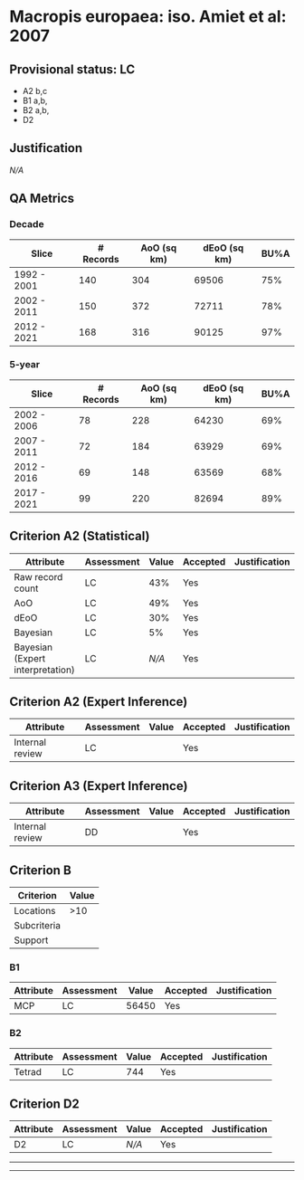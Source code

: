 # Macropis europaea: iso. Amiet et al: 2007
## Provisional status: LC
- A2 b,c
- B1 a,b, 
- B2 a,b, 
- D2

## Justification
*N/A*
## QA Metrics
### Decade
| Slice | # Records | AoO (sq km) | dEoO (sq km) |BU%A |
|---|---|---|---|---|
|1992 - 2001|140|304|69506|75%|
|2002 - 2011|150|372|72711|78%|
|2012 - 2021|168|316|90125|97%|
### 5-year
| Slice | # Records | AoO (sq km) | dEoO (sq km) |BU%A |
|---|---|---|---|---|
|2002 - 2006|78|228|64230|69%|
|2007 - 2011|72|184|63929|69%|
|2012 - 2016|69|148|63569|68%|
|2017 - 2021|99|220|82694|89%|
## Criterion A2 (Statistical)
|Attribute|Assessment|Value|Accepted|Justification
|---|---|---|---|---|
|Raw record count|LC|43%|Yes||
|AoO|LC|49%|Yes||
|dEoO|LC|30%|Yes||
|Bayesian|LC|5%|Yes||
|Bayesian (Expert interpretation)|LC|*N/A*|Yes||
## Criterion A2 (Expert Inference)
|Attribute|Assessment|Value|Accepted|Justification
|---|---|---|---|---|
|Internal review|LC||Yes||
## Criterion A3 (Expert Inference)
|Attribute|Assessment|Value|Accepted|Justification
|---|---|---|---|---|
|Internal review|DD||Yes||
## Criterion B
|Criterion| Value|
|---|---|
|Locations|>10|
|Subcriteria||
|Support||
### B1
|Attribute|Assessment|Value|Accepted|Justification
|---|---|---|---|---|
|MCP|LC|56450|Yes||
### B2
|Attribute|Assessment|Value|Accepted|Justification
|---|---|---|---|---|
|Tetrad|LC|744|Yes||
## Criterion D2
|Attribute|Assessment|Value|Accepted|Justification
|---|---|---|---|---|
|D2|LC|*N/A*|Yes||
---
 ---
 <br><br>
 
